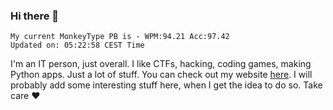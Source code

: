 ### Hi there 👋
<!-- PB START -->
```
My current MonkeyType PB is - WPM:94.21 Acc:97.42
Updated on: 05:22:58 CEST Time
```
<!-- PB END -->
I'm an IT person, just overall. I like CTFs, hacking, coding games, making Python apps. Just a lot of stuff.
You can check out my website [here](https://skill3472.github.io/).
I will probably add some interesting stuff here, when I get the idea to do so. Take care ❤️
